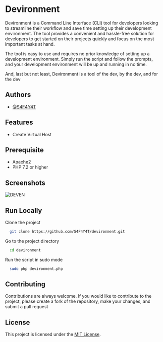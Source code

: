 
# Devironment

Devironment is a Command Line Interface (CLI) tool for developers looking to streamline their workflow and save time setting up their development environment.
The tool provides a convenient and hassle-free solution for developers to get started on their projects quickly and focus on the most important tasks at hand.

The tool is easy to use and requires no prior knowledge of setting up a development environment. Simply run the script and follow the prompts, and your development environment will be up and running in no time.

And, last but not least, Devironment is a tool of the dev, by the dev, and for the dev


## Authors

- [@S4F4Y4T](https://www.github.com/S4F4Y4T)


## Features

- Create Virtual Host


## Prerequisite

- Apache2
- PHP 7.2 or higher
## Screenshots

![DEVEN](https://user-images.githubusercontent.com/46479689/218275553-c9443c51-401e-4380-8d53-7c4db23aaedc.png)

## Run Locally

Clone the project

```bash
  git clone https://github.com/S4F4Y4T/devironment.git
```

Go to the project directory

```bash
  cd devironment
```

Run the script in sudo mode

```bash
  sudo php devironment.php
```


## Contributing

Contributions are always welcome. If you would like to contribute to the project, please create a fork of the repository, make your changes, and submit a pull request


## License

This project is licensed under the [MIT License](LICENSE).


